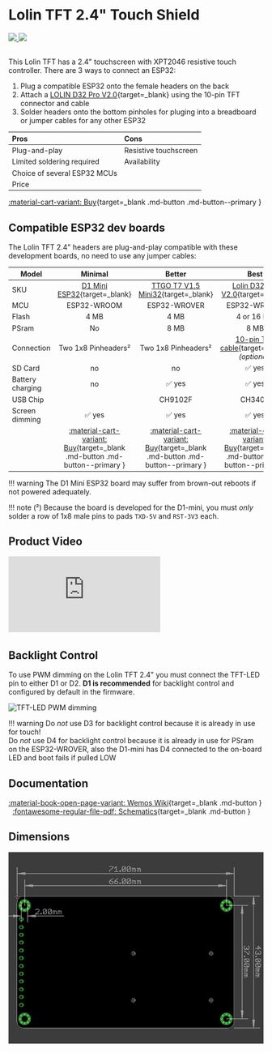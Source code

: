 # Lolin TFT 2.4" Touch Shield

<div class="row justify-content-center">
        <a href="../../assets/images/displays/lolin-tft-shield-front.jpg" data-toggle="lightbox" data-gallery="example-gallery" class="col-sm-6" data-title="TFT 2.4&quot; Touch Shield" data-footer="">
            <img src="../../assets/images/displays/lolin-tft-shield-front.jpg" class="img-fluid">
        </a>
        <a href="../../assets/images/displays/lolin-tft-shield-back.jpg" data-toggle="lightbox" data-gallery="example-gallery" class="col-sm-6" data-title="TFT 2.4&quot; Touch Shield" data-footer="">
            <img src="../../assets/images/displays/lolin-tft-shield-back.jpg" class="img-fluid">
        </a>
</div>

## 

This Lolin TFT has a 2.4" touchscreen with XPT2046 resistive touch controller.
There are 3 ways to connect an ESP32:

1. Plug a compatible ESP32 onto the female headers on the back
2. Attach a [LOLIN D32 Pro V2.0][3]{target=_blank} using the 10-pin TFT connector and cable
3. Solder headers onto the bottom pinholes for pluging into a breadboard or jumper cables for any other ESP32

| Pros                       | Cons
|:-----                      |:----
| Plug-and-play              | Resistive touchscreen
| Limited soldering required | Availability
| Choice of several ESP32 MCUs |
| Price |

[:material-cart-variant: Buy][4]{target=_blank .md-button .md-button--primary }


## Compatible ESP32 dev boards

The Lolin TFT 2.4" headers are plug-and-play compatible with these development boards, no need to use any jumper cables:

| Model                   | Minimal | Better | Best
|-------------------------|:-------:|:-------:|:--------:
| SKU                     | [D1 Mini ESP32][1]{target=_blank} | [TTGO T7 V1.5 Mini32][2]{target=_blank} | [Lolin D32 Pro V2.0][3]{target=_blank}
| MCU                     | ESP32-WROOM | ESP32-WROVER | ESP32-WROVER
| Flash                   | 4 MB    | 4 MB   | 4 or 16 MB
| PSram                   | No      | 8 MB    | 8 MB
| Connection              | Two 1x8 Pinheaders² | Two 1x8 Pinheaders² | [10-pin TFT cable][5]{target=_blank} *(optional)*
| SD Card                 | no | no | :white_check_mark: yes
| Battery charging        | no | :white_check_mark: yes | :white_check_mark: yes
| USB Chip                | | CH9102F | CH340C
| Screen dimming      | :white_check_mark: yes | :white_check_mark: yes | :white_check_mark: yes   
| | [:material-cart-variant: Buy][1]{target=_blank .md-button .md-button--primary } | [:material-cart-variant: Buy][2]{target=_blank .md-button .md-button--primary } | [:material-cart-variant: Buy][3]{target=_blank .md-button .md-button--primary }

!!! warning
    The D1 Mini ESP32 board may suffer from brown-out reboots if not powered adequately.

!!! note
    (²) Because the board is developed for the D1-mini, you must *only* solder a row of 1x8 male pins to pads `TXD-5V` and `RST-3V3` each.


## Product Video

<div class="embed-responsive embed-responsive-16by9" style="max-width:560px; margin:auto;">
    <iframe title="YouTube video player" src="https://www.youtube.com/embed/bNdo3G_vKTY?rel=0&controls=1" class="embed-responsive-item" frameborder="0" allow="accelerometer; clipboard-write; encrypted-media; gyroscope; picture-in-picture" allowfullscreen>
    </iframe>
</div>

## Backlight Control

To use PWM dimming on the Lolin TFT 2.4" you must connect the TFT-LED pin to either D1 or D2.
**D1 is recommended** for backlight control and configured by default in the firmware.

![TFT-LED PWM dimming](../assets/images/tft-led-pwm.png)

!!! warning
    Do *not* use D3 for backlight control because it is already in use for touch!</br>
    Do *not* use D4 for backlight control because it is already in use for PSram on the ESP32-WROVER,
    also the D1-mini has D4 connected to the on-board LED and boot fails if pulled LOW


## Documentation

[:material-book-open-page-variant: Wemos Wiki][6]{target=_blank .md-button } &nbsp;
[:fontawesome-regular-file-pdf: Schematics][7]{target=_blank .md-button }


## Dimensions

![PCB Dimensions](../assets/images/displays/lolin-24-tft-shield-dimensions.jpg)


[1]: https://www.aliexpress.com/item/32815530502.html
[2]: https://www.aliexpress.com/item/32977375539.html
[3]: https://www.aliexpress.com/item/32883116057.html
[4]: https://www.aliexpress.com/item/32919729730.html
[5]: https://www.aliexpress.com/item/32848833474.html
[6]: https://www.wemos.cc/en/latest/d1_mini_shield/tft_2_4.html
[7]: https://www.wemos.cc/en/latest/_static/files/sch_tft2.4_v1.0.0.pdf